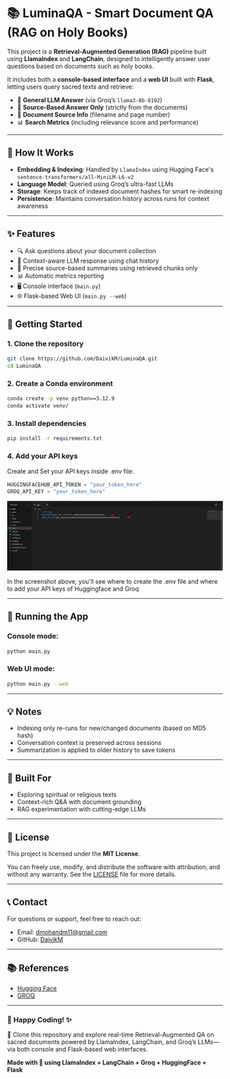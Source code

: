 
# 📚 LuminaQA - Smart Document QA (RAG on Holy Books)

This project is a **Retrieval-Augmented Generation (RAG)** pipeline built using **LlamaIndex** and **LangChain**, designed to intelligently answer user questions based on documents such as holy books.

It includes both a **console-based interface** and a **web UI** built with **Flask**, letting users query sacred texts and retrieve:

- 🧠 **General LLM Answer** (via Groq’s `llama3-8b-8192`)
- 📘 **Source-Based Answer Only** (strictly from the documents)
- 📄 **Document Source Info** (filename and page number)
- 📊 **Search Metrics** (including relevance score and performance)

---

## 🧠 How It Works

- **Embedding & Indexing**: Handled by `LlamaIndex` using Hugging Face's `sentence-transformers/all-MiniLM-L6-v2`
- **Language Model**: Queried using Groq’s ultra-fast LLMs
- **Storage**: Keeps track of indexed document hashes for smart re-indexing
- **Persistence**: Maintains conversation history across runs for context awareness

---

## ✨ Features

- 🔍 Ask questions about your document collection
- 💬 Context-aware LLM response using chat history
- 📄 Precise source-based summaries using retrieved chunks only
- 📊 Automatic metrics reporting
- 🖥️ Console interface (`main.py`)
- 🌐 Flask-based Web UI (`main.py --web`)

---

## 🚀 Getting Started

### 1. Clone the repository

```bash
git clone https://github.com/DaivikM/LuminaQA.git
cd LuminaQA
```

### 2. Create a Conda environment

```bash
conda create -p venv python==3.12.9
conda activate venv/
```

### 3. Install dependencies

```bash
pip install -r requirements.txt
```

### 4. Add your API keys

Create and Set your API keys inside .env file:
```python
HUGGINGFACEHUB_API_TOKEN = "your_token_here"
GROQ_API_KEY = "your_token_here"
```
![.env creation and API key](demo/api_key.png)

In the screenshot above, you'll see where to create the .env file and where to add your API keys of Huggingface and Groq

---

## 🧪 Running the App

### Console mode:
```bash
python main.py
```

### Web UI mode:
```bash
python main.py --web
```

---

## 💡 Notes

- Indexing only re-runs for new/changed documents (based on MD5 hash)
- Conversation context is preserved across sessions
- Summarization is applied to older history to save tokens

---

## 🧘 Built For
- Exploring spiritual or religious texts
- Context-rich Q&A with document grounding
- RAG experimentation with cutting-edge LLMs

---

## 📜 License

This project is licensed under the **MIT License**.

You can freely use, modify, and distribute the software with attribution, and without any warranty. See the [LICENSE](LICENSE) file for more details.

---

## 📞 Contact

For questions or support, feel free to reach out:
- Email: [dmohandm11@gmail.com](mailto:dmohandm11@gmail.com)
- GitHub: [DaivikM](https://github.com/DaivikM)

---

## 📚 References

- [Hugging Face](https://huggingface.co/)
- [GROQ](https://console.groq.com/docs/api-reference#chat-create)

---

### 🚀 Happy Coding! ✨

🧪 Clone this repository and explore real-time Retrieval-Augmented QA on sacred documents powered by LlamaIndex, LangChain, and Groq’s LLMs—via both console and Flask-based web interfaces.


**Made with 💛 using LlamaIndex + LangChain + Groq + HuggingFace + Flask**

